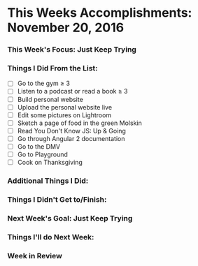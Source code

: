# This Weeks Accomplishments: November 20, 2016

### This Week's Focus: Just Keep Trying

### Things I Did From the List:
- [ ] Go to the gym ≥ 3
- [ ] Listen to a podcast or read a book ≥ 3
- [ ] Build personal website
- [ ] Upload the personal website live
- [ ] Edit some pictures on Lightroom
- [ ] Sketch a page of food in the green Molskin
- [ ] Read You Don't Know JS: Up & Going
- [ ] Go through Angular 2 documentation
- [ ] Go to the DMV
- [ ] Go to Playground
- [ ] Cook on Thanksgiving

### Additional Things I Did:

### Things I Didn't Get to/Finish:

### Next Week's Goal: Just Keep Trying

### Things I'll do Next Week:

### Week in Review